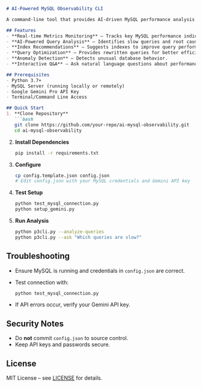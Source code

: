 

````markdown
# AI-Powered MySQL Observability CLI

A command-line tool that provides AI-driven MySQL performance analysis and optimization recommendations using Google Gemini Pro. It analyzes queries, detects performance bottlenecks, and suggests improvements.

## Features
- **Real-time Metrics Monitoring** – Tracks key MySQL performance indicators.
- **AI-Powered Query Analysis** – Identifies slow queries and root causes.
- **Index Recommendations** – Suggests indexes to improve query performance.
- **Query Optimization** – Provides rewritten queries for better efficiency.
- **Anomaly Detection** – Detects unusual database behavior.
- **Interactive Q&A** – Ask natural language questions about performance issues.

## Prerequisites
- Python 3.7+
- MySQL Server (running locally or remotely)
- Google Gemini Pro API Key
- Terminal/Command Line Access

## Quick Start
1. **Clone Repository**
   ```bash
   git clone https://github.com/your-repo/ai-mysql-observability.git
   cd ai-mysql-observability
````

2. **Install Dependencies**

   ```bash
   pip install -r requirements.txt
   ```

3. **Configure**

   ```bash
   cp config.template.json config.json
   # Edit config.json with your MySQL credentials and Gemini API key
   ```

4. **Test Setup**

   ```bash
   python test_mysql_connection.py
   python setup_gemini.py
   ```

5. **Run Analysis**

   ```bash
   python p3cli.py --analyze-queries
   python p3cli.py --ask "Which queries are slow?"
   ```

## Troubleshooting

* Ensure MySQL is running and credentials in `config.json` are correct.
* Test connection with:

  ```bash
  python test_mysql_connection.py
  ```
* If API errors occur, verify your Gemini API key.

## Security Notes

* Do **not** commit `config.json` to source control.
* Keep API keys and passwords secure.

## License

MIT License – see [LICENSE](LICENSE) for details.

```

